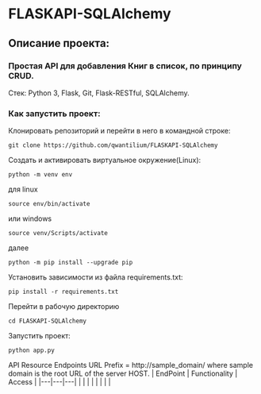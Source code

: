 # FLASKAPI-SQLAlchemy
## Описание проекта:
### Простая API для добавления Книг в список, по принципу CRUD.
Стек: Python 3, Flask, Git, Flask-RESTful, SQLAlchemy.

### Как запустить проект:

Клонировать репозиторий и перейти в него в командной строке:

```
git clone https://github.com/qwantilium/FLASKAPI-SQLAlchemy
```

Cоздать и активировать виртуальное окружение(Linux):

```
python -m venv env
```
для linux
```
source env/bin/activate
```
или windows
```
source venv/Scripts/activate
```
далее
```
python -m pip install --upgrade pip
```

Установить зависимости из файла requirements.txt:

```
pip install -r requirements.txt
```

Перейти в рабочую директорию
```
cd FLASKAPI-SQLAlchemy
```

Запустить проект:

```
python app.py
```
API Resource Endpoints
URL Prefix = http://sample_domain/ where sample domain is the root URL of the server HOST.
| EndPoint | Functionality  | Access  |
|---|---|---|
|   |   |   |
|   |   |   |
